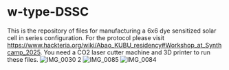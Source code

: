 # w-type-DSSC
This is the repository of files for manufacturing a 6x6 dye sensitized solar cell in series configuration. For the protocol please visit https://www.hackteria.org/wiki/Abao_KUBU_residency#Workshop_at_Synthcamp_2025.
You need a CO2 laser cutter machine and 3D printer to run these files.
![IMG_0030 2](https://github.com/user-attachments/assets/f4e14a95-77a6-42c2-9331-ca4a3bf761e4)
![IMG_0085](https://github.com/user-attachments/assets/4f2388d8-86a3-4e4f-9480-a0298b20494b)
![IMG_0084](https://github.com/user-attachments/assets/303f8cc7-21a7-44f5-a7fa-9469fa9980ed)
